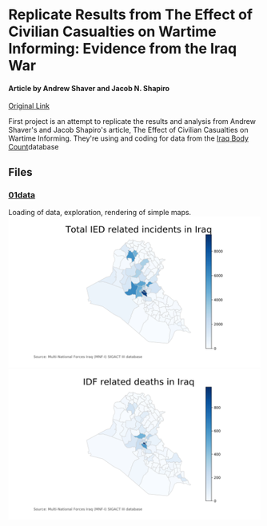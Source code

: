 # Replicate Results from The Effect of Civilian Casualties on Wartime Informing: Evidence from the Iraq War

#### Article by Andrew Shaver and Jacob N. Shapiro

[Original Link](https://esoc.princeton.edu/files/effect-civilian-casualties-wartime-informing-evidence-iraq-war)

First project is an attempt to replicate the results and analysis from Andrew Shaver's and Jacob Shapiro's article, The Effect of Civilian Casualties on Wartime Informing. They're using and coding for data from the [Iraq Body Count](https://www.iraqbodycount.org/)database

## Files

### [01data](01data.ipynb)

Loading of data, exploration, rendering of simple maps.
![IED attacks](render/01_ied_total.png)
![IDF related attacks](render/01_idf.png)
